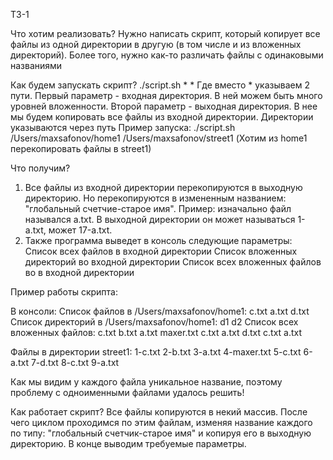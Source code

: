 ТЗ-1

Что хотим реализовать?
Нужно написать скрипт, который копирует все файлы из одной директории в другую (в том числе и из вложенных директорий). Более того, нужно как-то различать файлы с одинаковыми названиями

Как будем запускать скрипт?
./script.sh * *
Где вместо * указываем 2 пути. Первый параметр - входная директория. В ней можем быть много уровней вложенности. Второй параметр - выходная директория. В нее мы будем копировать все файлы из входной директории. Директории указываются через путь
Пример запуска:
./script.sh /Users/maxsafonov/home1 /Users/maxsafonov/street1 (Хотим из home1 перекопировать файлы в street1)

Что получим?
1) Все файлы из входной директории перекопируются в выходную директорию. Но перекопируются в измененным названием: "глобальный счетчие-старое имя". Пример: изначально файл назывался a.txt. В выходной директории он может называться 1-a.txt, может 17-a.txt.
2) Также программа выведет в консоль следующие параметры:
Список всех файлов в входной директории
Список вложенных директорий во входной директории
Список всех вложенных файлов во в входной директории

Пример работы скрипта:

В консоли: 
Список файлов в /Users/maxsafonov/home1:
c.txt
a.txt
d.txt
Список директорий в /Users/maxsafonov/home1:
d1
d2
Список всех вложенных файлов:
c.txt
b.txt
a.txt
maxer.txt
c.txt
a.txt
d.txt
c.txt
a.txt

Файлы в директории street1:
1-c.txt
2-b.txt
3-a.txt
4-maxer.txt
5-c.txt
6-a.txt
7-d.txt
8-c.txt
9-a.txt

Как мы видим у каждого файла уникальное название, поэтому проблему с одноименными файлами удалось решить!

Как работает скрипт?
Все файлы копируются в некий массив. После чего циклом проходимся по этим файлам, изменяя название каждого по типу: "глобальный счетчик-старое имя" и копируя его в выходную директорию. В конце выводим требуемые параметры.

